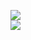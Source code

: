 [![](https://img.shields.io/badge/Made%20With-Github%20Spray-lightgrey.svg?style=for-the-badge&logo=github)](https://github.com/Annihil/github-spray#25792)  
[![](https://i.imgur.com/2DrTn0Z.gif)](https://github.com/Annihil/github-spray)